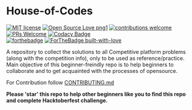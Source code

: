 # House-of-Codes
[![MIT license](https://img.shields.io/badge/License-MIT-blue.svg)](https://lbesson.mit-license.org/)
[![Open Source Love png1](https://badges.frapsoft.com/os/v1/open-source.png?v=103)](https://github.com/ellerbrock/open-source-badges/)
[![contributions welcome](https://img.shields.io/badge/contributions-welcome-brightgreen.svg?style=flat)](https://github.com/dwyl/esta/issues)
[![PRs Welcome](https://img.shields.io/badge/PRs-welcome-brightgreen.svg?style=flat-square)](http://makeapullrequest.com)
[![Codacy Badge](https://app.codacy.com/project/badge/Grade/8fb0ad3b49e849f194ffdf8d64a0ecdc)](https://www.codacy.com/gh/thepurpleowl/House-of-Codes/dashboard?utm_source=github.com&amp;utm_medium=referral&amp;utm_content=thepurpleowl/House-of-Codes&amp;utm_campaign=Badge_Grade)  
[![forthebadge](https://forthebadge.com/images/badges/powered-by-coffee.svg)](https://forthebadge.com)
[![ForTheBadge built-with-love](http://ForTheBadge.com/images/badges/built-with-love.svg)](https://GitHub.com/Naereen/)
<!-- 
https://github.com/dwyl/repo-badges
https://github.com/Naereen/badges
-->

A repository to collect the solutions to all Competitive platform problems (along with the competition info), only to be used as reference/practice. Main objective of this beginner-freindly repo is to help beginners to collaborate and to get acquainted with the processes of opensource.

For Contribution follow [CONTRIBUTING.md](https://github.com/thepurpleowl/House-of-Codes/blob/master/CONTRIBUTING.md)

**Please 'star' this repo to help other beginners like you to find this repo and complete Hacktoberfest challenge.**
